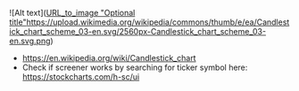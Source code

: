 
![Alt text]([URL_to_image "Optional title"](https://upload.wikimedia.org/wikipedia/commons/thumb/e/ea/Candlestick_chart_scheme_03-en.svg/2560px-Candlestick_chart_scheme_03-en.svg.png)https://upload.wikimedia.org/wikipedia/commons/thumb/e/ea/Candlestick_chart_scheme_03-en.svg/2560px-Candlestick_chart_scheme_03-en.svg.png)

* https://en.wikipedia.org/wiki/Candlestick_chart
* Check if screener works by searching for ticker symbol here: https://stockcharts.com/h-sc/ui
